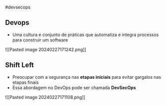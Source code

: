 #devsecops
## Devops

- Uma cultura e conjunto de práticas que automatiza e integra processos para construir um software

![[Pasted image 20240227171242.png]]

## Shift Left

- Preocupar com a segurança nas **etapas iniciais** para evitar gargalos nas etapas finais
- Essa abordagem no DevOps pode ser chamada **DevSecOps**

![[Pasted image 20240227171108.png]]